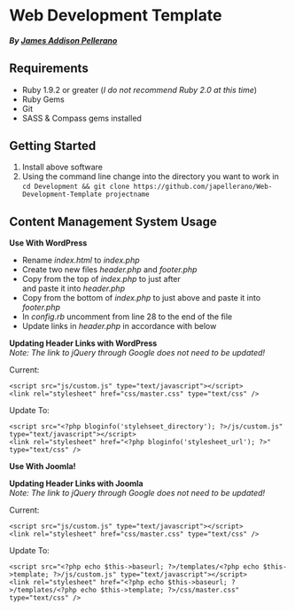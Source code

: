 Web Development Template
========================
##### By [James Addison Pellerano](http://jamespellerano.com/)

Requirements
------------

* Ruby 1.9.2 or greater (*I do not recommend Ruby 2.0 at this time*)
* Ruby Gems
* Git
* SASS & Compass gems installed

Getting Started 
----------------

1. Install above software
2. Using the command line change into the directory you want to work in
  `cd Development && git clone https://github.com/japellerano/Web-Development-Template projectname`


Content Management System Usage
-------------------------------


**Use With WordPress**

* Rename *index.html* to *index.php*  
* Create two new files *header.php* and *footer.php*  
* Copy from the top of *index.php* to just after *<div id="wrapper">* and paste it into *header.php*
* Copy from the bottom of *index.php* to just above *<!-- Footer -->* and paste it into *footer.php*  
* In *config.rb* uncomment from line 28 to the end of the file  
* Update links in *header.php* in accordance with below  

**Updating Header Links with WordPress**  
*Note: The link to jQuery through Google does not need to be updated!*

Current:
  
    <script src="js/custom.js" type="text/javascript"></script>
    <link rel="stylesheet" href="css/master.css" type="text/css" />
  
Update To:

    <script src="<?php bloginfo('stylehseet_directory'); ?>/js/custom.js" type="text/javascript"></script>
    <link rel="stylesheet" href="<?php bloginfo('stylesheet_url'); ?>" type="text/css" />

**Use With Joomla!**

**Updating Header Links with Joomla**  
*Note: The link to jQuery through Google does not need to be updated!*

Current:

    <script src="js/custom.js" type="text/javascript"></script>
    <link rel="stylesheet" href="css/master.css" type="text/css" />
    
Update To:

    <script src="<?php echo $this->baseurl; ?>/templates/<?php echo $this->template; ?>/js/custom.js" type="text/javascript"></script>
    <link rel="stylesheet" href="<?php echo $this->baseurl; ?>/templates/<?php echo $this->template; ?>/css/master.css" type="text/css" />